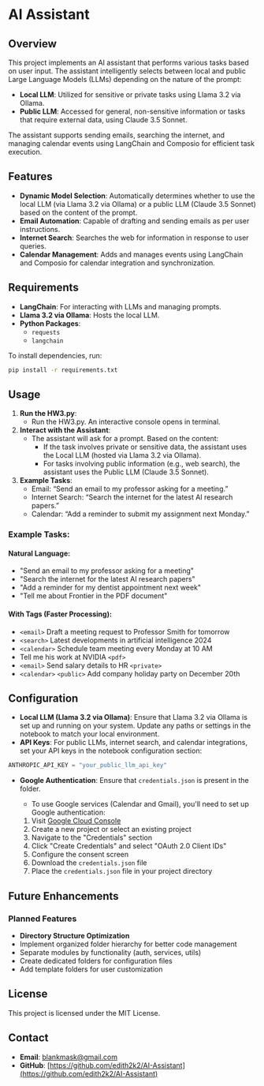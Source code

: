 # AI Assistant

## Overview

This project implements an AI assistant that performs various tasks based on user input. The assistant intelligently selects between local and public Large Language Models (LLMs) depending on the nature of the prompt:

- **Local LLM**: Utilized for sensitive or private tasks using Llama 3.2 via Ollama.
- **Public LLM**: Accessed for general, non-sensitive information or tasks that require external data, using Claude 3.5 Sonnet.

The assistant supports sending emails, searching the internet, and managing calendar events using LangChain and Composio for efficient task execution.

## Features

- **Dynamic Model Selection**: Automatically determines whether to use the local LLM (via Llama 3.2 via Ollama) or a public LLM (Claude 3.5 Sonnet) based on the content of the prompt.
- **Email Automation**: Capable of drafting and sending emails as per user instructions.
- **Internet Search**: Searches the web for information in response to user queries.
- **Calendar Management**: Adds and manages events using LangChain and Composio for calendar integration and synchronization.

## Requirements

- **LangChain**: For interacting with LLMs and managing prompts.
- **Llama 3.2 via Ollama**: Hosts the local LLM.
- **Python Packages**:
    - `requests`
    - `langchain`

To install dependencies, run:

```bash
pip install -r requirements.txt
```

## Usage

1. **Run the HW3.py**:
     - Run the HW3.py. An interactive console opens in terminal.
2. **Interact with the Assistant**:
     - The assistant will ask for a prompt. Based on the content:
         - If the task involves private or sensitive data, the assistant uses the Local LLM (hosted via Llama 3.2 via Ollama).
         - For tasks involving public information (e.g., web search), the assistant uses the Public LLM (Claude 3.5 Sonnet).
3. **Example Tasks**:
     - Email: “Send an email to my professor asking for a meeting.”
     - Internet Search: “Search the internet for the latest AI research papers.”
     - Calendar: “Add a reminder to submit my assignment next Monday.”

### Example Tasks:

#### Natural Language:
- "Send an email to my professor asking for a meeting"
- "Search the internet for the latest AI research papers"
- "Add a reminder for my dentist appointment next week"
- "Tell me about Frontier in the PDF document"

#### With Tags (Faster Processing):
- `<email>` Draft a meeting request to Professor Smith for tomorrow
- `<search>` Latest developments in artificial intelligence 2024
- `<calendar>` Schedule team meeting every Monday at 10 AM
- Tell me his work at NVIDIA `<pdf>`
- `<email>` Send salary details to HR `<private>`
- `<calendar>` `<public>` Add company holiday party on December 20th

## Configuration

- **Local LLM (Llama 3.2 via Ollama)**: Ensure that Llama 3.2 via Ollama is set up and running on your system. Update any paths or settings in the notebook to match your local environment.
- **API Keys**: For public LLMs, internet search, and calendar integrations, set your API keys in the notebook configuration section:

```python
ANTHROPIC_API_KEY = "your_public_llm_api_key"
```
- **Google Authentication**: Ensure that `credentials.json` is present in the folder.
  - To use Google services (Calendar and Gmail), you'll need to set up Google authentication:

  1. Visit [Google Cloud Console](https://console.cloud.google.com/)
  2. Create a new project or select an existing project
  3. Navigate to the "Credentials" section
  4. Click "Create Credentials" and select "OAuth 2.0 Client IDs"
  5. Configure the consent screen
  6. Download the `credentials.json` file
  7. Place the `credentials.json` file in your project directory

## Future Enhancements

### Planned Features
- **Directory Structure Optimization**
 - Implement organized folder hierarchy for better code management
 - Separate modules by functionality (auth, services, utils)
 - Create dedicated folders for configuration files
 - Add template folders for user customization

## License

This project is licensed under the MIT License.

## Contact

- **Email**: blankmask@gmail.com
- **GitHub**: [https://github.com/edith2k2/AI-Assistant](https://github.com/edith2k2/AI-Assistant)
